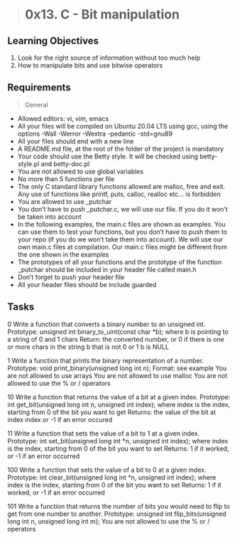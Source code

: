 ># 0x13. C - Bit manipulation

## Learning Objectives
1. Look for the right source of information without too much help
2. How to manipulate bits and use bitwise operators

## Requirements
> General
<ul>
<li>Allowed editors: vi, vim, emacs</li>
<li>All your files will be compiled on Ubuntu 20.04 LTS using gcc, using the options -Wall -Werror -Wextra -pedantic -std=gnu89</li>
<li>All your files should end with a new line</li>
<li>A README.md file, at the root of the folder of the project is mandatory</li>
<li>Your code should use the Betty style. It will be checked using betty-style.pl and betty-doc.pl</li>
<li>You are not allowed to use global variables</li>
<li>No more than 5 functions per file</li>
<li>The only C standard library functions allowed are malloc, free and exit. Any use of functions like printf, puts, calloc, realloc etc… is forbidden</li>
<li>You are allowed to use _putchar</li>
<li>You don’t have to push _putchar.c, we will use our file. If you do it won’t be taken into account</li>
<li>In the following examples, the main.c files are shown as examples. You can use them to test your functions, but you don’t have to push them to your repo (if you do we won’t take them into account). We will use our own main.c files at compilation. Our main.c files might be different from the one shown in the examples</li>
<li>The prototypes of all your functions and the prototype of the function _putchar should be included in your header file called main.h</li>
<li>Don’t forget to push your header file</li>
<li>All your header files should be include guarded</li>
</ul>

## Tasks
0 Write a function that converts a binary number to an unsigned int. Prototype: unsigned int binary_to_uint(const char *b); where b is pointing to a string of 0 and 1 chars Return: the converted number, or 0 if there is one or more chars in the string b that is not 0 or 1 b is NULL

1 Write a function that prints the binary representation of a number. Prototype: void print_binary(unsigned long int n); Format: see example You are not allowed to use arrays You are not allowed to use malloc You are not allowed to use the % or / operators

10 Write a function that returns the value of a bit at a given index. Prototype: int get_bit(unsigned long int n, unsigned int index); where index is the index, starting from 0 of the bit you want to get Returns: the value of the bit at index index or -1 if an error occured

11 Write a function that sets the value of a bit to 1 at a given index. Prototype: int set_bit(unsigned long int *n, unsigned int index); where index is the index, starting from 0 of the bit you want to set Returns: 1 if it worked, or -1 if an error occurred

100 Write a function that sets the value of a bit to 0 at a given index. Prototype: int clear_bit(unsigned long int *n, unsigned int index); where index is the index, starting from 0 of the bit you want to set Returns: 1 if it worked, or -1 if an error occurred

101 Write a function that returns the number of bits you would need to flip to get from one number to another. Prototype: unsigned int flip_bits(unsigned long int n, unsigned long int m); You are not allowed to use the % or / operators